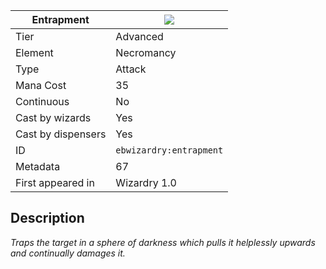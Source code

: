 | Entrapment |![](https://github.com/Electroblob77/Wizardry/blob/1.12.2/src/main/resources/assets/ebwizardry/textures/spells/ebwizardry:entrapment.png)|
|---|---|
| Tier | Advanced |
| Element | Necromancy |
| Type | Attack |
| Mana Cost | 35 |
| Continuous | No |
| Cast by wizards | Yes |
| Cast by dispensers | Yes |
| ID | `ebwizardry:entrapment` |
| Metadata | 67 |
| First appeared in | Wizardry 1.0 |
## Description
_Traps the target in a sphere of darkness which pulls it helplessly upwards and continually damages it._